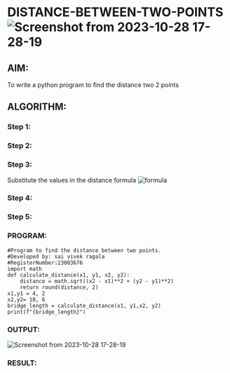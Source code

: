 # DISTANCE-BETWEEN-TWO-POINTS![Screenshot from 2023-10-28 17-28-19](https://github.com/RAGALASAIVIVEK/DISTANCE-BETWEEN-TWO-POINTS/assets/144979718/48dbca14-a392-4239-9bab-fec15b25f408)


## AIM:
To write a python program to find the distance two 2 points
## ALGORITHM:
### Step 1: 
### Step 2: 
### Step 3: 
Substitute the values in the distance formula  ![formula](/formula.JPG)
### Step 4: 
### Step 5: 
### PROGRAM:
```
#Program to find the distance between two points.
#Developed by: sai vivek ragala
#RegisterNumber:23003676
import math
def calculate_distance(x1, y1, x2, y2):
    distance = math.sqrt((x2 - x1)**2 + (y2 - y1)**2)
    return round(distance, 2)
x1,y1 = 4, 2
x2,y2= 10, 6
bridge_length = calculate_distance(x1, y1,x2, y2)
print(f"{bridge_length}")
```
### OUTPUT:
![Screenshot from 2023-10-28 17-28-19](https://github.com/RAGALASAIVIVEK/DISTANCE-BETWEEN-TWO-POINTS/assets/144979718/b7ec43bf-0674-4f7e-81b5-45ad9cb68264)


### RESULT:
